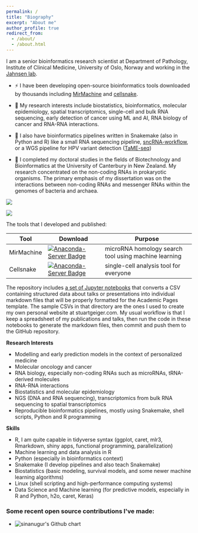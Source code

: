 ```yaml
---
permalink: /
title: "Biography"
excerpt: "About me"
author_profile: true
redirect_from: 
  - /about/
  - /about.html
---
```


I am a senior bioinformatics research scientist at Department of Pathology, Institute of Clinical Medicine, University of Oslo, Norway and working in the [Jahnsen lab](https://jahnsenlab.org/).

- ⚡ I have been developing open-source bioinformatics tools downloaded by thousands including [MirMachine](https://github.com/sinanugur/MirMachine) and [cellsnake](https://github.com/sinanugur/cellsnake).

- 🔭 My research interests include biostatistics, bioinformatics, molecular epidemiology, spatial transcriptomics, single-cell and bulk RNA sequencing, early detection of cancer using ML and AI, RNA biology of cancer and RNA-RNA interactions.
  
- 🔭 I also have bioinformatics pipelines written in Snakemake (also in Python and R) like a small RNA sequencing pipeline, [sncRNA-workflow](https://github.com/sinanugur/sncRNA-workflow), or a WGS pipeline for HPV variant detection ([TaME-seq](https://github.com/sinanugur/TaME-seq))
  
- 🌱 I completed my doctoral studies in the fields of Biotechnology and Bioinformatics at the University of Canterbury in New Zealand. My research concentrated on the non-coding RNAs in prokaryotic organisms. The primary emphasis of my dissertation was on the interactions between non-coding RNAs and messenger RNAs within the genomes of bacteria and archaea.

![](https://komarev.com/ghpvc/?username=sinanugur)

![](https://img.shields.io/twitter/follow/sinanugur?style=social)

The tools that I developed and published:

| Tool | Download  | Purpose |  
|----------|-----------|-----|  
|MirMachine|[![Anaconda-Server Badge](https://anaconda.org/bioconda/mirmachine/badges/downloads.svg)](https://anaconda.org/bioconda/mirmachine)| microRNA homology search tool using machine learning|  
|Cellsnake |[![Anaconda-Server Badge](https://anaconda.org/bioconda/cellsnake/badges/downloads.svg)](https://anaconda.org/bioconda/cellsnake)|single-cell analysis tool for everyone |  

The repository includes [a set of Jupyter notebooks](https://github.com/academicpages/academicpages.github.io/tree/master/markdown_generator
) that converts a CSV containing structured data about talks or presentations into individual markdown files that will be properly formatted for the Academic Pages template. The sample CSVs in that directory are the ones I used to create my own personal website at stuartgeiger.com. My usual workflow is that I keep a spreadsheet of my publications and talks, then run the code in these notebooks to generate the markdown files, then commit and push them to the GitHub repository.

**Research Interests**
* Modelling and early prediction models in the context of personalized medicine
* Molecular oncology and cancer
* RNA biology, especially non-coding RNAs such as microRNAs, tRNA-derived molecules
* RNA-RNA interactions
* Biostatistics and molecular epidemiology
* NGS (DNA and RNA sequencing), transcriptomics from bulk RNA sequencing to spatial transcriptomics
* Reproducible bioinformatics pipelines, mostly using Snakemake, shell scripts, Python and R programming

**Skills**
* R, I am quite capable in tidyverse syntax (ggplot, caret, mlr3, Rmarkdown, shiny apps, functional programming, parallelization)
* Machine learning and data analysis in R
* Python (especially in bioinformatics context)
* Snakemake (I develop pipelines and also teach Snakemake)
* Biostatistics (basic modeling, survival models, and some newer machine learning algorithms)
* Linux (shell scripting and high-performance computing systems)
* Data Science and Machine learning (for predictive models, especially in R and Python, h2o, caret, Keras)



<div id="contributions" class="contributions">
  <h3>Some recent open source contributions I've made:</h3>
  <ul>
    <li>
      <img src="http://ghchart.rshah.org/sinanugur" alt="sinanugur's Github chart" />
    </li>
  </ul> 
</div>
